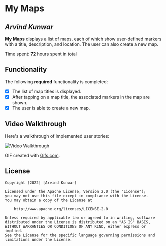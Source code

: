 # My Maps

## *Arvind Kunwar*

**My Maps** displays a list of maps, each of which show user-defined markers with a title, description, and location. The user can also create a new map.

Time spent: **72** hours spent in total

## Functionality

The following **required** functionality is completed:

* [x] The list of map titles is displayed.
* [x] After tapping on a map title, the associated markers in the map are shown.
* [x] The user is able to create a new map.

## Video Walkthrough

Here's a walkthrough of implemented user stories:

<img src='https://github.com/Arvin-k17/My-Maps/blob/master/mymaps.gif' title='Video Walkthrough' width='' alt='Video Walkthrough' />

GIF created with [Gifs.com](https://gifs.com/gif-maker).

## License

    Copyright [2022] [Arvind Kunwar]

    Licensed under the Apache License, Version 2.0 (the "License");
    you may not use this file except in compliance with the License.
    You may obtain a copy of the License at

        http://www.apache.org/licenses/LICENSE-2.0

    Unless required by applicable law or agreed to in writing, software
    distributed under the License is distributed on an "AS IS" BASIS,
    WITHOUT WARRANTIES OR CONDITIONS OF ANY KIND, either express or implied.
    See the License for the specific language governing permissions and
    limitations under the License.
